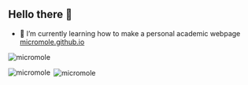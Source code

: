 ## Hello there 👋
- 🌱 I’m currently learning how to make a personal academic webpage [micromole.github.io](https://micromole.github.io/)
<!--
**micromole/micromole** is a ✨ _special_ ✨ repository because its `README.md` (this file) appears on your GitHub profile.

Here are some ideas to get you started:

- 🔭 I’m currently working on ...
- 🌱 I’m currently learning ...
- 👯 I’m looking to collaborate on ...
- 🤔 I’m looking for help with ...
- 💬 Ask me about ...
- 📫 How to reach me: ...
- 😄 Pronouns: ...
- ⚡ Fun fact: ...
-->

<p align="left"> <img src="https://komarev.com/ghpvc/?username=micromole&label=Profile%20views&color=0e75b6&style=flat" alt="micromole" /> </p>

<p><img align="left" src="https://github-readme-stats.vercel.app/api/top-langs?username=micromole&show_icons=true&locale=en&layout=compact" alt="micromole" /></p>

<p>&nbsp;<img align="center" src="https://github-readme-stats.vercel.app/api?username=micromole&theme=dark&show_icons=true&locale=en" alt="micromole" /></p>
